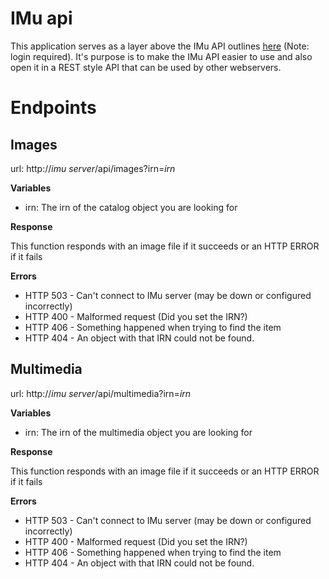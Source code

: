 # IMu api

This application serves as a layer above the IMu API outlines [here](https://emu.kesoftware.com/support/downloads/imu) (Note: login required).  It's purpose is to make the IMu API easier to use and also open it in a REST style API that can be used by other webservers.

# Endpoints

## Images

url: http://*imu server*/api/images?irn=*irn*

**Variables**

* irn: The irn of the catalog object you are looking for

**Response**

This function responds with an image file if it succeeds or an HTTP ERROR if it fails

**Errors**

* HTTP 503 - Can't connect to IMu server (may be down or configured incorrectly)
* HTTP 400 - Malformed request (Did you set the IRN?)
* HTTP 406 - Something happened when trying to find the item
* HTTP 404 - An object with that IRN could not be found.

## Multimedia

url: http://*imu server*/api/multimedia?irn=*irn*

**Variables**

* irn: The irn of the multimedia object you are looking for

**Response**

This function responds with an image file if it succeeds or an HTTP ERROR if it fails

**Errors**

* HTTP 503 - Can't connect to IMu server (may be down or configured incorrectly)
* HTTP 400 - Malformed request (Did you set the IRN?)
* HTTP 406 - Something happened when trying to find the item
* HTTP 404 - An object with that IRN could not be found.

